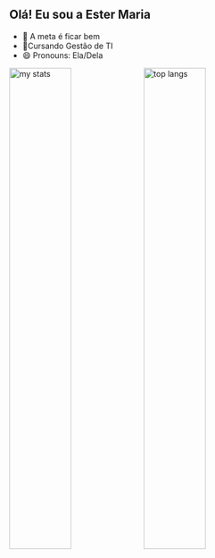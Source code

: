 ## Olá! Eu sou a Ester Maria

- 🔭 A meta é ficar bem
- 🌱Cursando Gestão de TI
- 😄 Pronouns: Ela/Dela 

<img alt="my stats" aling="left" width="47%" src="https://github-readme-stats.vercel.app/api?username=21031997Ma"/>
<img alt="top langs" aling="left" width="47%" src="https://github-readme-stats.vercel.app/api/top-langs/?username=21031997Ma&layout=compact"/>
